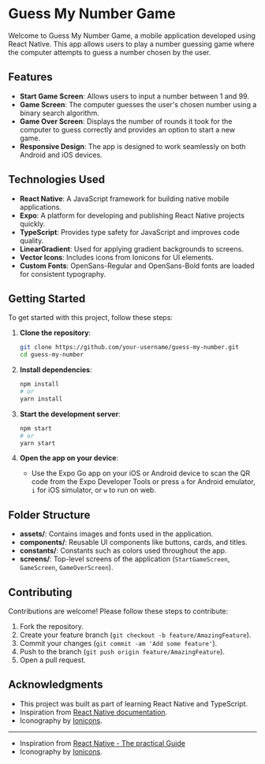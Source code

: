 # Guess My Number Game

Welcome to Guess My Number Game, a mobile application developed using React Native. This app allows users to play a number guessing game where the computer attempts to guess a number chosen by the user.

## Features

- **Start Game Screen**: Allows users to input a number between 1 and 99.
- **Game Screen**: The computer guesses the user's chosen number using a binary search algorithm.
- **Game Over Screen**: Displays the number of rounds it took for the computer to guess correctly and provides an option to start a new game.
- **Responsive Design**: The app is designed to work seamlessly on both Android and iOS devices.

## Technologies Used

- **React Native**: A JavaScript framework for building native mobile applications.
- **Expo**: A platform for developing and publishing React Native projects quickly.
- **TypeScript**: Provides type safety for JavaScript and improves code quality.
- **LinearGradient**: Used for applying gradient backgrounds to screens.
- **Vector Icons**: Includes icons from Ionicons for UI elements.
- **Custom Fonts**: OpenSans-Regular and OpenSans-Bold fonts are loaded for consistent typography.

## Getting Started

To get started with this project, follow these steps:

1. **Clone the repository**:

   ```bash
   git clone https://github.com/your-username/guess-my-number.git
   cd guess-my-number
   ```

2. **Install dependencies**:

   ```bash
   npm install
   # or
   yarn install
   ```

3. **Start the development server**:

   ```bash
   npm start
   # or
   yarn start
   ```

4. **Open the app on your device**:

   - Use the Expo Go app on your iOS or Android device to scan the QR code from the Expo Developer Tools or press `a` for Android emulator, `i` for iOS simulator, or `w` to run on web.

## Folder Structure

- **assets/**: Contains images and fonts used in the application.
- **components/**: Reusable UI components like buttons, cards, and titles.
- **constants/**: Constants such as colors used throughout the app.
- **screens/**: Top-level screens of the application (`StartGameScreen`, `GameScreen`, `GameOverScreen`).

## Contributing

Contributions are welcome! Please follow these steps to contribute:

1. Fork the repository.
2. Create your feature branch (`git checkout -b feature/AmazingFeature`).
3. Commit your changes (`git commit -am 'Add some feature'`).
4. Push to the branch (`git push origin feature/AmazingFeature`).
5. Open a pull request.

## Acknowledgments

- This project was built as part of learning React Native and TypeScript.
- Inspiration from [React Native documentation](https://reactnative.dev/docs/getting-started).
- Iconography by [Ionicons](https://ionicons.com/).

---
- Inspiration from  [React Native - The practical Guide](https://www.udemy.com/share/101Wau3@cK0UuwaydQPLO8Cu4dF-80-YaHbKLC62LIhx0W9hXjmBeVsxvmwO609jcnrR5Nr4gg==/)
- Iconography by [Ionicons](https://ionicons.com/).
